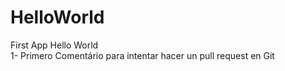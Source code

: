 # HelloWorld
First App Hello World
<br>
1- Primero Comentário para intentar hacer un pull request en Git